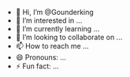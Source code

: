 - 👋 Hi, I’m @Gounderking
- 👀 I’m interested in ...
- 🌱 I’m currently learning ...
- 💞️ I’m looking to collaborate on ...
- 📫 How to reach me ...
- 😄 Pronouns: ...
- ⚡ Fun fact: ...

<!---
Gounderking/Gounderking is a ✨ special ✨ repository because its `README.md` (this file) appears on your GitHub profile.
You can click the Preview link to take a look at your changes.
--->
